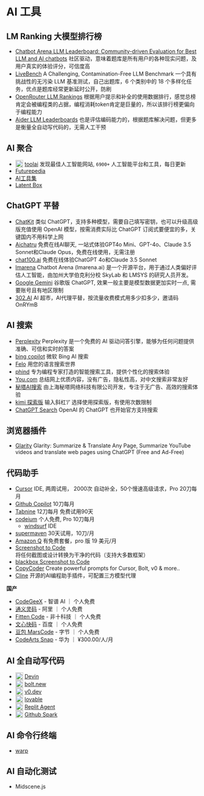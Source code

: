 # AI 工具

## LM Ranking 大模型排行榜

- [Chatbot Arena LLM Leaderboard: Community-driven Evaluation for Best LLM and AI chatbots](https://lmarena.ai/?leaderboard) 社区驱动，意味着题库是所有用户的各种现实问题，及用户真实的体验评分，可信度高
- [LiveBench](https://livebench.ai/) A Challenging, Contamination-Free LLM Benchmark 一个具有挑战性的无污染 LLM 基准测试，自己出题库，6 个类别中的 18 个多样化任务，优点是题库经常更新延时公开，防刷
- [OpenRouter LLM Rankings](https://openrouter.ai/rankings) 根据用户提示和补全的使用数据排行，感觉总榜肯定会被编程类的占据，编程消耗token肯定是巨量的，所以该排行榜更偏向于编程能力
- [Aider LLM Leaderboards](https://aider.chat/docs/leaderboards/) 也是评估编码能力的，根据题库解决问题，但更多是衡量全自动写代码的，无需人工干预


## AI 聚合
- <img src="https://favicon.im/www.toolai.io" alt="www.toolai.io favicon" width="20" style="vertical-align: sub;" /> [toolai](https://www.toolai.io/) 发现最佳人工智能网站, `6900+` 人工智能平台和工具，每日更新
- [Futurepedia](https://www.futurepedia.io/)
- [AI工具集](https://ai-bot.cn/)
- [Latent Box](https://latentbox.com/en)

## ChatGPT 平替

- [ChatKit](https://chatkit.app/) 类似 ChatGPT，支持多种模型，需要自己填写密钥，也可以升级高级版充值使用 OpenAI 模型，按需消费实际比 ChatGPT 订阅式要便宜的多，关键国内不用科学上网
- [Aichatru](https://aichatru.ru/) 免费在线AI聊天, 一站式体验GPT4o Mini、GPT-4o、Claude 3.5 Sonnet和Claude Opus，免费在线使用，无需注册
- [chat100.ai](https://chat100.ai/) 免费在线体验ChatGPT 4o和Claude 3.5 Sonnet
- [lmarena](https://lmarena.ai/) Chatbot Arena (lmarena.ai) 是一个开源平台，用于通过人类偏好评估人工智能，由加州大学伯克利分校 SkyLab 和 LMSYS 的研究人员开发。
- [Google Gemini](https://gemini.google.com/) 谷歌版 ChatGPT, 效果一般主要是模型数据更加实时一点, 需要账号且有地区限制
- [302.AI](https://gpt302.saaslink.net/OnRYmB) AI 超市，AI代理平替，按流量收费模式用多少扣多少，邀请码 OnRYmB

## AI 搜索

- [Perplexity](https://www.perplexity.ai/) Perplexity 是一个免费的 AI 驱动问答引擎，能够为任何问题提供准确、可信和实时的答案
- [bing copilot](https://www.bing.com/chat) 微软 Bing AI 搜索
- [Felo](https://felo.ai/) 用您的语言搜索世界
- [phind](https://www.phind.com/) 专为编程专家打造的智能搜索工具，提供个性化的搜索体验
- [You.com](https://you.com/) 总结网上优质内容，没有广告，隐私性高，对中文搜索非常友好
- [秘塔AI搜索](https://metaso.cn/) 由上海秘塔网络科技有限公司开发，专注于无广告、高效的搜索体验
- [kimi 探索版](https://kimi.moonshot.cn/) 输入斜杠‘/’ 选择使用探索版，有使用次数限制
- [ChatGPT Search](https://openai.com/index/introducing-chatgpt-search/) OpenAI 的 ChatGPT 也开始官方支持搜索
  
## 浏览器插件

- [Glarity](https://glarity.app/) Glarity: Summarize & Translate Any Page, Summarize YouTube videos and translate web pages using ChatGPT (Free and Ad-Free)

## 代码助手

- [Cursor](https://www.cursor.com/) IDE, 两周试用， 2000次 自动补全，50个慢速高级请求，Pro 20刀每月
- [Github Copilot](https://github.com/features/copilot) 10刀每月
- [Tabnine](https://www.tabnine.com/) 12刀每月 免费试用90天
- [codeium](https://codeium.com/) 个人免费, Pro 10刀每月
  - [windsurf](https://codeium.com/windsurf) IDE
- [supermaven](https://supermaven.com/) 30天试用，10刀/月
- [Amazon Q](https://aws.amazon.com/cn/q/) 有免费套餐，pro 版 19 美元/月
- [Screenshot to Code](https://screenshottocode.com/) 将任何截图或设计转换为干净的代码（支持大多数框架）
- [blackbox Screenshot to Code](https://www.blackbox.ai/screenshot)
- [CopyCoder](https://copycoder.ai/) Create powerful prompts for Cursor, Bolt, v0 & more..
- [Cline](https://github.com/cline/cline) 开源的AI编程助手插件，可配置三方模型代理

**国产**

- [CodeGeeX](https://codegeex.cn/) - 智谱 AI ｜ 个人免费
- [通义灵码](https://tongyi.aliyun.com/lingma/) - 阿里 ｜ 个人免费
- [Fitten Code](https://code.fittentech.com/) - 非十科技 ｜ 个人免费
- [文心快码](https://comate.baidu.com/zh) - 百度 ｜ 个人免费
- [豆包 MarsCode](https://www.marscode.com/) - 字节 ｜ 个人免费
- [CodeArts Snap](https://www.huaweicloud.com/product/codeartside/snap.html) - 华为 ｜ ¥300.00/人/月

## AI 全自动写代码

- <img src="https://favicon.im/devin.ai" alt="devin.ai favicon" width="20" style="vertical-align: sub;" loading="lazy"/> [Devin](https://devin.ai/)
- <img src="https://favicon.im/bolt.new" alt="bolt.new favicon" width="20" style="vertical-align: sub;" loading="lazy"/> [bolt.new](https://bolt.new/)
- <img src="https://favicon.im/v0.dev" alt="v0.dev favicon" width="20" style="vertical-align: sub;" loading="lazy"/> [v0.dev](https://v0.dev/)
- <img src="https://favicon.im/lovable.dev" alt="lovable.dev favicon" width="20" style="vertical-align: sub;" loading="lazy"/> [lovable](https://lovable.dev/)
- <img src="https://favicon.im/replit.com" alt="replit.com favicon" width="20" style="vertical-align: sub;" loading="lazy"/> [Replit Agent](https://replit.com/)
- <img src="https://githubnext.com/assets/images/next-octocat.svg" alt="github spark favicon" width="20" style="vertical-align: sub;" loading="lazy"/> [Github Spark](https://githubnext.com/projects/github-spark)

## AI 命令行终端

- [warp](https://www.warp.dev/)

## AI 自动化测试

- Midscene.js
